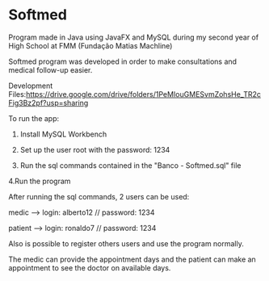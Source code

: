 # Softmed
Program made in Java using JavaFX and MySQL during my second year of High School at FMM (Fundação Matias Machline)

Softmed program was developed in order to make consultations and medical follow-up easier.

Development Files:https://drive.google.com/drive/folders/1PeMIouGMESvmZohsHe_TR2cFig3Bz2pf?usp=sharing

To run the app:

1. Install MySQL Workbench

2. Set up the user root with the password: 1234

3. Run the sql commands contained in the "Banco - Softmed.sql" file

4.Run the program

After running the sql commands, 2 users can be used:

medic --> login: alberto12 // password: 1234

patient --> login: ronaldo7 // password: 1234

Also is possible to register others users and use the program normally.

The medic can provide the appointment days and the patient can make an appointment to see the doctor on available days.
